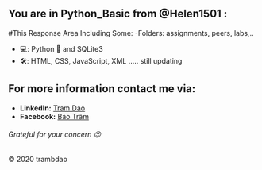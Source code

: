 ## You are in **Python_Basic** from @Helen1501 :

#This Response Area Including Some:
  -Folders: assignments, peers, labs,..
  - 💻: Python 🐍 and SQLite3
  - 🛠: HTML, CSS, JavaScript, XML
  ..... still updating

## For more information contact me via: 	
  - **LinkedIn:** [Tram Dao](www.linkedin.com/in/helen-dao)
  - **Facebook:** [Bảo Trâm](https://www.facebook.com/bao.tram.1501/)

###### Grateful for your concern 😉 

&copy; 2020 trambdao
